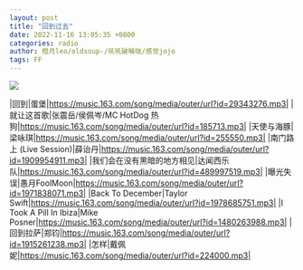 ```yaml
---
layout: post
title: "回到过去"
date: 2022-11-16 13:05:35 +0800
categories: radio
author: 橙月leo/oldsoup-/吼吼破喉咙/感觉jojo
tags: FF
---
```

![]({{site.baseurl}}/images/cover_20221116.jpg)

|回到|蛋堡|https://music.163.com/song/media/outer/url?id=29343276.mp3|
|就让这首歌|张震岳/侯佩岑/MC HotDog 热狗|https://music.163.com/song/media/outer/url?id=185713.mp3|
|天使与海豚|梁咏琪|https://music.163.com/song/media/outer/url?id=255550.mp3|
|南门路上 (Live Session)|薛诒丹|https://music.163.com/song/media/outer/url?id=1909954911.mp3|
|我们会在没有黑暗的地方相见|达闻西乐队|https://music.163.com/song/media/outer/url?id=489997519.mp3|
|曝光失误|愚月FoolMoon|https://music.163.com/song/media/outer/url?id=1971838071.mp3|
|Back To December|Taylor Swift|https://music.163.com/song/media/outer/url?id=1978685751.mp3|
|I Took A Pill In Ibiza|Mike Posner|https://music.163.com/song/media/outer/url?id=1480263988.mp3|
|回到拉萨|郑钧|https://music.163.com/song/media/outer/url?id=1915261238.mp3|
|怎样|戴佩妮|https://music.163.com/song/media/outer/url?id=224000.mp3|

